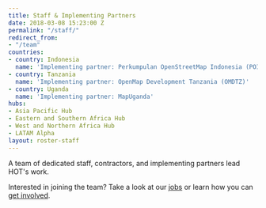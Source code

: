 ```yaml
---
title: Staff & Implementing Partners
date: 2018-03-08 15:23:00 Z
permalink: "/staff/"
redirect_from:
- "/team"
countries:
- country: Indonesia
  name: 'Implementing partner: Perkumpulan OpenStreetMap Indonesia (POI)'
- country: Tanzania
  name: 'Implementing partner: OpenMap Development Tanzania (OMDTZ)'
- country: Uganda
  name: 'Implementing partner: MapUganda'
hubs:
- Asia Pacific Hub
- Eastern and Southern Africa Hub
- West and Northern Africa Hub
- LATAM Alpha
layout: roster-staff
---
```


A team of dedicated staff, contractors, and implementing partners lead HOT's work.

Interested in joining the team? Take a look at our [jobs](/jobs) or learn how you can [get involved](/get-involved).
